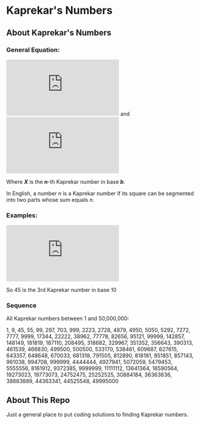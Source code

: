 # Kaprekar's Numbers

## About Kaprekar's Numbers
### General Equation:

![equation](http://www.sciweavers.org/tex2img.php?eq=X%5E2%20%3D%20A%28b%5En%29%20%2B%20B&bc=White&fc=Black&im=jpg&fs=12&ff=arev&edit=0)
and
![equation](http://www.sciweavers.org/tex2img.php?eq=X%20%3D%20A%20%2B%20B&bc=White&fc=Black&im=jpg&fs=12&ff=arev&edit=0)

Where ***X*** is the ***n***-th Kaprekar number in base ***b***.

In English, a number *n* is a Kaprekar number if its square can be segmented into two parts whose sum equals *n*.

### Examples: 

![equation](http://www.sciweavers.org/tex2img.php?eq=45%5E2%20%3D%202025%20%3D%202%2810%5E3%29%20%2B%20025%2C%2045%20%3D%2020%20%2B%2025&bc=White&fc=Black&im=jpg&fs=12&ff=arev&edit=0)

So 45 is the 3rd Kaprekar number in base 10

### Sequence
All Kaprekar numbers between 1 and 50,000,000:

1, 9, 45, 55, 99, 297, 703, 999, 2223, 2728, 4879, 4950, 5050, 5292, 7272, 7777, 9999, 17344, 22222, 38962, 77778, 82656, 95121, 99999, 142857, 148149, 181819, 187110, 208495, 318682, 329967, 351352, 356643, 390313, 461539, 466830, 499500, 500500, 533170, 538461, 609687, 627615, 643357, 648648, 670033, 681318, 791505, 812890, 818181, 851851, 857143, 961038, 994708, 999999, 4444444, 4927941, 5072059, 5479453, 5555556, 8161912, 9372385, 9999999, 11111112, 13641364, 16590564, 19273023, 19773073, 24752475, 25252525, 30884184, 36363636, 38883889, 44363341, 44525548, 49995000

## About This Repo
Just a general place to put coding solutions to finding Kaprekar numbers.
